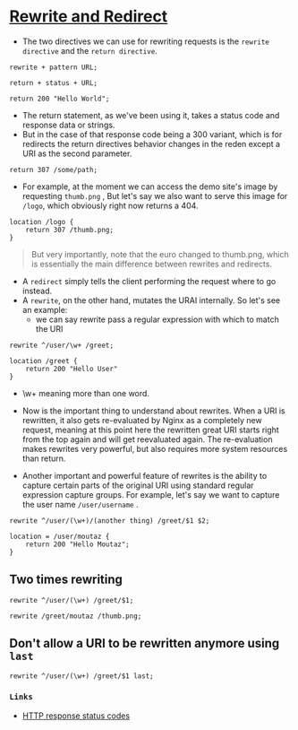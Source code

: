 # [Rewrite and Redirect](../Code/04%2BRewrites%2B%26%2BRedirects.conf)

- The two directives we can use for rewriting requests is the `rewrite directive` and the `return directive`.
```
rewrite + pattern URL;
```

```
return + status + URL;

return 200 "Hello World";
```

- The return statement, as we've been using it, takes a status code and response data or strings.
- But in the case of that response code being a 300 variant, which is for redirects the return directives behavior changes in the reden except a URI as the second parameter.
```
return 307 /some/path;  
```

- For example, at the moment we can access the demo site's image by requesting `thumb.png` , But let's say we also want to serve this image for `/logo`, which obviously right now returns a 404.

```
location /logo {
    return 307 /thumb.png;
}
```
> But very importantly, note that the euro changed to thumb.png, which is essentially the main difference between rewrites and redirects.

- A `redirect` simply tells the client performing the request where to go instead.
- A `rewrite`, on the other hand, mutates the URAI internally. So let's see an example:
    - we can say rewrite pass a regular expression with which to match the URI

```
rewrite ^/user/\w+ /greet;
```

```
location /greet {
    return 200 "Hello User"
}
```

- \w+ meaning more than one word.
- Now is the important thing to understand about rewrites. When a URI is rewritten, it also gets re-evaluated by Nginx as a completely new request, meaning at this point here the rewritten great URI starts right from the top again and will get reevaluated again. The re-evaluation makes rewrites very powerful, but also requires more system resources than return.


- Another important and powerful feature of rewrites is the ability to capture certain parts of the original URI using standard regular expression capture groups. For example, let's say we want to capture the user name `/user/username` .
```
rewrite ^/user/(\w+)/(another thing) /greet/$1 $2;
```

```
location = /user/moutaz {
    return 200 "Hello Moutaz";
}
```

## Two times rewriting
```
rewrite ^/user/(\w+) /greet/$1;
```

```
rewrite /greet/moutaz /thumb.png;
```


## Don't allow a URI to be rewritten anymore using `last`

```
rewrite ^/user/(\w+) /greet/$1 last;
```

### `Links`
- [HTTP response status codes](https://developer.mozilla.org/en-US/docs/Web/HTTP/Status)
